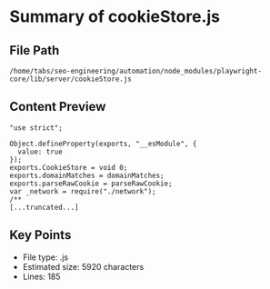 # Summary of cookieStore.js
  
## File Path
`/home/tabs/seo-engineering/automation/node_modules/playwright-core/lib/server/cookieStore.js`

## Content Preview
```
"use strict";

Object.defineProperty(exports, "__esModule", {
  value: true
});
exports.CookieStore = void 0;
exports.domainMatches = domainMatches;
exports.parseRawCookie = parseRawCookie;
var _network = require("./network");
/**
[...truncated...]
```

## Key Points
- File type: .js
- Estimated size: 5920 characters
- Lines: 185
